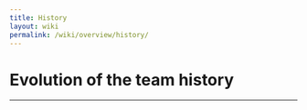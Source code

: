 ```yaml
---
title: History
layout: wiki
permalink: /wiki/overview/history/
---
```


# Evolution of the team history
---